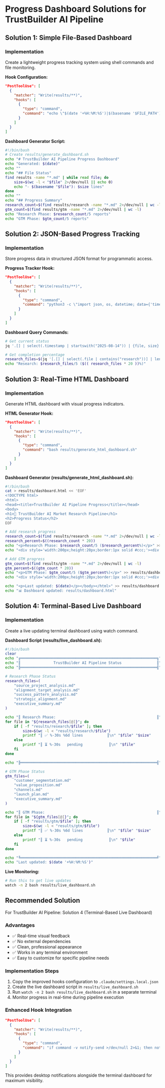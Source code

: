 <!-- markdownlint-disable MD024 no-duplicate-heading -->
# Progress Dashboard Solutions for TrustBuilder AI Pipeline

## Solution 1: Simple File-Based Dashboard

### Implementation

Create a lightweight progress tracking system using shell commands and file monitoring.

**Hook Configuration:**

```json
"PostToolUse": [
  {
    "matcher": "Write(results/**)",
    "hooks": [
      {
        "type": "command",
        "command": "echo \"$(date '+%H:%M:%S')|$(basename '$FILE_PATH')|$(wc -l < '$FILE_PATH' 2>/dev/null || echo 0)\" >> results/progress.csv"
      }
    ]
  }
]
```

**Dashboard Generator Script:**

```bash
#!/bin/bash
# Create results/generate_dashboard.sh
echo "# TrustBuilder AI Pipeline Progress Dashboard"
echo "Generated: $(date)"
echo ""
echo "## File Status"
find results -name "*.md" | while read file; do
    size=$(wc -l < "$file" 2>/dev/null || echo 0)
    echo "- $(basename "$file"): $size lines"
done
echo ""
echo "## Progress Summary"
research_count=$(find results/research -name "*.md" 2>/dev/null | wc -l)
gtm_count=$(find results/gtm -name "*.md" 2>/dev/null | wc -l)
echo "Research Phase: $research_count/5 reports"
echo "GTM Phase: $gtm_count/5 reports"
```

## Solution 2: JSON-Based Progress Tracking

### Implementation

Store progress data in structured JSON format for programmatic access.

**Progress Tracker Hook:**

```json
"PostToolUse": [
  {
    "matcher": "Write(results/**)",
    "hooks": [
      {
        "type": "command", 
        "command": "python3 -c \"import json, os, datetime; data={'timestamp': datetime.datetime.now().isoformat(), 'file': os.path.basename('$FILE_PATH'), 'size': os.path.getsize('$FILE_PATH') if os.path.exists('$FILE_PATH') else 0}; progress = json.load(open('results/progress.json')) if os.path.exists('results/progress.json') else []; progress.append(data); json.dump(progress, open('results/progress.json', 'w'), indent=2)\""
      }
    ]
  }
]
```

**Dashboard Query Commands:**

```bash
# Get current status
jq '.[] | select(.timestamp | startswith("2025-08-14")) | {file, size}' results/progress.json

# Get completion percentage
research_files=$(jq '[.[] | select(.file | contains("research"))] | length' results/progress.json)
echo "Research: $research_files/5 ($(( research_files * 20 ))%)"
```

## Solution 3: Real-Time HTML Dashboard

### Implementation

Generate HTML dashboard with visual progress indicators.

**HTML Generator Hook:**

```json
"PostToolUse": [
  {
    "matcher": "Write(results/**)",
    "hooks": [
      {
        "type": "command",
        "command": "bash results/generate_html_dashboard.sh"
      }
    ]
  }
]
```

**Dashboard Generator (results/generate_html_dashboard.sh):**

```bash
#!/bin/bash
cat > results/dashboard.html << 'EOF'
<!DOCTYPE html>
<html>
<head><title>TrustBuilder AI Pipeline Progress</title></head>
<body>
<h1>🚀 TrustBuilder AI Market Research Pipeline</h1>
<h2>Progress Status</h2>
EOF

# Add research progress
research_count=$(find results/research -name "*.md" 2>/dev/null | wc -l)
research_percent=$((research_count * 20))
echo "<p>Research Phase: $research_count/5 ($research_percent%)</p>" >> results/dashboard.html
echo "<div style='width:200px;height:20px;border:1px solid #ccc;'><div style='width:${research_percent}%;height:100%;background:#4CAF50;'></div></div>" >> results/dashboard.html

# Add GTM progress
gtm_count=$(find results/gtm -name "*.md" 2>/dev/null | wc -l)
gtm_percent=$((gtm_count * 20))
echo "<p>GTM Phase: $gtm_count/5 ($gtm_percent%)</p>" >> results/dashboard.html
echo "<div style='width:200px;height:20px;border:1px solid #ccc;'><div style='width:${gtm_percent}%;height:100%;background:#2196F3;'></div></div>" >> results/dashboard.html

echo "<p>Last updated: $(date)</p></body></html>" >> results/dashboard.html
echo "📊 Dashboard updated: results/dashboard.html"
```

## Solution 4: Terminal-Based Live Dashboard

### Implementation

Create a live updating terminal dashboard using watch command.

**Dashboard Script (results/live_dashboard.sh):**

```bash
#!/bin/bash
clear
echo "╔══════════════════════════════════════════════════════════════╗"
echo "║               TrustBuilder AI Pipeline Status                ║"
echo "╠══════════════════════════════════════════════════════════════╣"

# Research Phase Status
research_files=(
    "source_project_analysis.md"
    "alignment_target_analysis.md" 
    "success_pattern_analysis.md"
    "strategic_alignment.md"
    "executive_summary.md"
)

echo "║ Research Phase:                                              ║"
for file in "${research_files[@]}"; do
    if [ -f "results/research/$file" ]; then
        size=$(wc -l < "results/research/$file")
        printf "║ ✅ %-30s %6d lines           ║\n" "$file" "$size"
    else
        printf "║ ⏳ %-30s   pending            ║\n" "$file"
    fi
done

echo "╠══════════════════════════════════════════════════════════════╣"

# GTM Phase Status  
gtm_files=(
    "customer_segmentation.md"
    "value_proposition.md"
    "channels.md"
    "launch_plan.md"
    "executive_summary.md"
)

echo "║ GTM Phase:                                                   ║"
for file in "${gtm_files[@]}"; do
    if [ -f "results/gtm/$file" ]; then
        size=$(wc -l < "results/gtm/$file")
        printf "║ ✅ %-30s %6d lines           ║\n" "$file" "$size"
    else
        printf "║ ⏳ %-30s   pending            ║\n" "$file"
    fi
done

echo "╚══════════════════════════════════════════════════════════════╝"
echo "Last updated: $(date '+%H:%M:%S')"
```

**Live Monitoring:**

```bash
# Run this to get live updates
watch -n 2 bash results/live_dashboard.sh
```

## Recommended Solution

For TrustBuilder AI Pipeline: Solution 4 (Terminal-Based Live Dashboard)

### Advantages

- ✅ Real-time visual feedback
- ✅ No external dependencies  
- ✅ Clean, professional appearance
- ✅ Works in any terminal environment
- ✅ Easy to customize for specific pipeline needs

### Implementation Steps

1. Copy the improved hooks configuration to `.claude/settings.local.json`
2. Create the live dashboard script in `results/live_dashboard.sh`
3. Run `watch -n 2 bash results/live_dashboard.sh` in a separate terminal
4. Monitor progress in real-time during pipeline execution

### Enhanced Hook Integration

```json
"PostToolUse": [
  {
    "matcher": "Write(results/**)",
    "hooks": [
      {
        "type": "command",
        "command": "if command -v notify-send >/dev/null 2>&1; then notify-send 'TrustBuilder AI' '📄 $(basename \"$FILE_PATH\") completed'; fi"
      }
    ]
  }
]
```

This provides desktop notifications alongside the terminal dashboard for maximum visibility.
